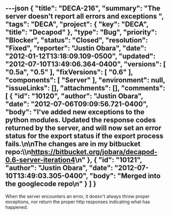 ---json
{
  "title": "DECA-216",
  "summary": "The server doesn't report all errors and exceptions ",
  "tags": "DECA",
  "project": {
    "key": "DECA",
    "title": "Decapod"
  },
  "type": "Bug",
  "priority": "Blocker",
  "status": "Closed",
  "resolution": "Fixed",
  "reporter": "Justin Obara",
  "date": "2012-01-12T13:18:09.109-0500",
  "updated": "2012-07-10T13:49:06.364-0400",
  "versions": [
    "0.5a",
    "0.5"
  ],
  "fixVersions": [
    "0.6"
  ],
  "components": [
    "Server"
  ],
  "environment": null,
  "issueLinks": [],
  "attachments": [],
  "comments": [
    {
      "id": "10120",
      "author": "Justin Obara",
      "date": "2012-07-06T09:09:56.721-0400",
      "body": "I've added new exceptions to the python modules. Updated the response codes returned by the server, and will now set an error status for the export status if the export process fails.\n\nThe changes are in my bitbucket repo:\\\n<https://bitbucket.org/jobara/decapod-0.6-server-iteration4>\n"
    },
    {
      "id": "10121",
      "author": "Justin Obara",
      "date": "2012-07-10T13:49:03.305-0400",
      "body": "Merged into the googlecode repo\n"
    }
  ]
}
---
When the server encounters an error, it doesn't always throw proper exceptions, nor return the proper http responses indicating what has happened.

        